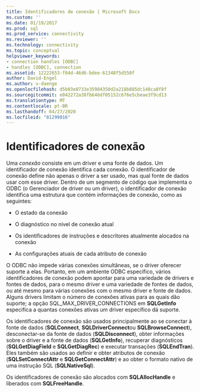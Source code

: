 ```yaml
---
title: Identificadores de conexão | Microsoft Docs
ms.custom: ''
ms.date: 01/19/2017
ms.prod: sql
ms.prod_service: connectivity
ms.reviewer: ''
ms.technology: connectivity
ms.topic: conceptual
helpviewer_keywords:
- connection handles [ODBC]
- handles [ODBC], connection
ms.assetid: 12222653-f04d-46d6-bdee-61348f5d550f
author: David-Engel
ms.author: v-daenge
ms.openlocfilehash: d5b03e0733e35984350d2a218b885dc148ca8f8f
ms.sourcegitcommit: e042272a38fb646df05152c676e5cbeae3f9cd13
ms.translationtype: MT
ms.contentlocale: pt-BR
ms.lasthandoff: 04/27/2020
ms.locfileid: "81299016"
---
```

# <a name="connection-handles"></a>Identificadores de conexão
Uma *conexão* consiste em um driver e uma fonte de dados. Um identificador de conexão identifica cada conexão. O identificador de conexão define não apenas o driver a ser usado, mas qual fonte de dados usar com esse driver. Dentro de um segmento de código que implementa o ODBC (o Gerenciador de driver ou um driver), o identificador de conexão identifica uma estrutura que contém informações de conexão, como as seguintes:  
  
-   O estado da conexão  
  
-   O diagnóstico no nível de conexão atual  
  
-   Os identificadores de instruções e descritores atualmente alocados na conexão  
  
-   As configurações atuais de cada atributo de conexão  
  
 O ODBC não impede várias conexões simultâneas, se o driver oferecer suporte a elas. Portanto, em um ambiente ODBC específico, vários identificadores de conexão podem apontar para uma variedade de drivers e fontes de dados, para o mesmo driver e uma variedade de fontes de dados, ou até mesmo para várias conexões com o mesmo driver e fonte de dados. Alguns drivers limitam o número de conexões ativas para as quais dão suporte; a opção SQL_MAX_DRIVER_CONNECTIONS em **SQLGetInfo** especifica a quantas conexões ativas um driver específico dá suporte.  
  
 Os identificadores de conexão são usados principalmente ao se conectar à fonte de dados (**SQLConnect**, **SQLDriverConnect**ou **SQLBrowseConnect**), desconectar-se da fonte de dados (**SQLDisconnect**), obter informações sobre o driver e a fonte de dados (**SQLGetInfo**), recuperar diagnósticos (**SQLGetDiagField** e **SQLGetDiagRec**) e executar transações (**SQLEndTran**). Eles também são usados ao definir e obter atributos de conexão (**SQLSetConnectAttr** e **SQLGetConnectAttr**) e ao obter o formato nativo de uma instrução SQL (**SQLNativeSql**).  
  
 Os identificadores de conexão são alocados com **SQLAllocHandle** e liberados com **SQLFreeHandle**.
